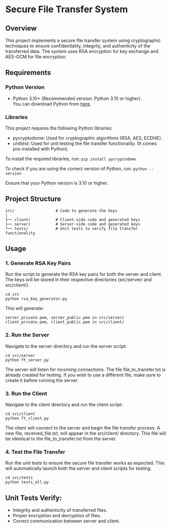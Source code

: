 # Secure File Transfer System

## Overview
This project implements a secure file transfer system using cryptographic techniques to ensure confidentiality, integrity, and authenticity of the transferred data. The system uses RSA encryption for key exchange and AES-GCM for file encryption

## Requirements

### Python Version
- Python 3.10+ (Recommended version: Python 3.10 or higher).  
  You can download Python from [here](https://www.python.org/downloads/).

### Libraries
This project requires the following Python libraries:
- pycryptodome: Used for cryptographic algorithms (RSA, AES, ECDHE).
- unittest: Used for unit testing the file transfer functionality. (It comes pre-installed with Python).

To install the required libraries, run:
`pip install pycryptodome`


To check if you are using the correct version of Python, run:
`python --version`

Ensure that your Python version is 3.10 or higher.

## Project Structure


```
src/                  # Code to generate the keys
│
├── client/           # Client-side code and generated keys
├── server/           # Server-side code and generated keys
└── tests/            # Unit tests to verify file transfer functionality
```

## Usage
### 1. Generate RSA Key Pairs
Run the script to generate the RSA key pairs for both the server and client. The keys will be stored in their respective directories (src/server/ and src/client/).
```
cd src
python rsa_key_generator.py
```
This will generate:
```
server_private.pem, server_public.pem in src/server/
client_private.pem, client_public.pem in src/client/
```

### 2. Run the Server
Navigate to the server directory and run the server script:
```
cd src/server
python ft_server.py
```
The server will listen for incoming connections. The file file_to_transfer.txt is already created for testing. If you wish to use a different file, make sure to create it before running the server.

### 3. Run the Client
Navigate to the client directory and run the client script:
```
cd src/client
python ft_client.py
```
The client will connect to the server and begin the file transfer process. A new file, received_file.txt, will appear in the src/client/ directory. This file will be identical to the file_to_transfer.txt from the server.

### 4. Test the File Transfer
Run the unit tests to ensure the secure file transfer works as expected. This will automatically launch both the server and client scripts for testing.
```
cd src/tests
python tests_all.py
```

## Unit Tests Verify:

- Integrity and authenticity of transferred files.
- Proper encryption and decryption of files.
- Correct communication between server and client.
